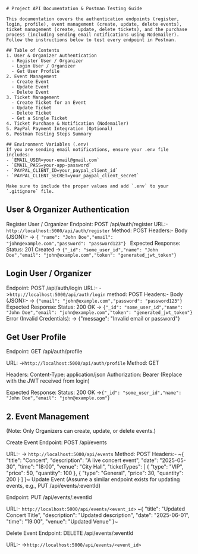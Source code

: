 ```
# Project API Documentation & Postman Testing Guide

This documentation covers the authentication endpoints (register, login, profile), event management (create, update, delete events), ticket management (create, update, delete tickets), and the purchase process (including sending email notifications using Nodemailer). Follow the instructions below to test every endpoint in Postman.

## Table of Contents
1. User & Organizer Authentication
  - Register User / Organizer
  - Login User / Organizer
  - Get User Profile
2. Event Management
  - Create Event
  - Update Event
  - Delete Event
3. Ticket Management
  - Create Ticket for an Event
  - Update Ticket
  - Delete Ticket
  - Get a Single Ticket
4. Ticket Purchase & Notification (Nodemailer)
5. PayPal Payment Integration (Optional)
6. Postman Testing Steps Summary

## Environment Variables (.env)
If you are sending email notifications, ensure your .env file includes:
- `EMAIL_USER=your-email@gmail.com`
- `EMAIL_PASS=your-app-password`
- `PAYPAL_CLIENT_ID=your_paypal_client_id`
- `PAYPAL_CLIENT_SECRET=your_paypal_client_secret`

Make sure to include the proper values and add `.env` to your `.gitignore` file.
```

## User & Organizer Authentication
Register User / Organizer
Endpoint:
POST /api/auth/register
URL:-
`http://localhost:5000/api/auth/register`
Method:
POST
Headers:-
Body (JSON):-
-> `{ "name": "John Doe","email": "john@example.com","password": "password123"} `
Expected Response:
Status: 201 Created
-> `{"_id": "some_user_id","name": "John Doe","email": "john@example.com","token": "generated_jwt_token"}`

## Login User / Organizer
Endpoint:
POST /api/auth/login
URL:-
->`http://localhost:5000/api/auth/login`
method: POST
Headers:-
Body (JSON):-
-> `{"email": "john@example.com","password": "password123"}`
Expected Response:
Status: 200 OK
-> `{"_id": "some_user_id","name": "John Doe","email": "john@example.com","token": "generated_jwt_token"}`
Error (Invalid Credentials):
-> {"message": "Invalid email or password"}

## Get User Profile
Endpoint:
GET /api/auth/profile

URL:
->`http://localhost:5000/api/auth/profile`
Method:
GET

Headers:
Content-Type: application/json
Authorization: Bearer <token>
(Replace <token> with the JWT received from login)

Expected Response:
Status: 200 OK
->`{"_id": "some_user_id","name": "John Doe","email": "john@example.com"}`
 ## 2. Event Management
(Note: Only Organizers can create, update, or delete events.)

Create Event
Endpoint:
POST /api/events

URL:-
-> `http://localhost:5000/api/events`
Method:
POST
Headers:-
~{
  "title": "Concert",
  "description": "A live concert event",
  "date": "2025-05-30",
  "time": "18:00",
  "venue": "City Hall",
  "ticketTypes": [
    {
      "type": "VIP",
      "price": 50,
      "quantity": 100
    },
    {
      "type": "General",
      "price": 30,
      "quantity": 200
    }
  ]
}~
Update Event
(Assume a similar endpoint exists for updating events, e.g., PUT /api/events/:eventId)

Endpoint:
PUT /api/events/:eventId

URL:- `http://localhost:5000/api/events/<event_id>`
~{
  "title": "Updated Concert Title",
  "description": "Updated description",
  "date": "2025-06-01",
  "time": "19:00",
  "venue": "Updated Venue"
}~


Delete Event
Endpoint:
DELETE /api/events/:eventId

URL:-
->`http://localhost:5000/api/events/<event_id>`

